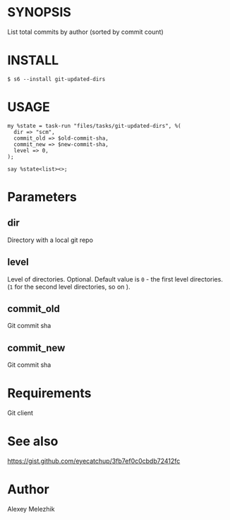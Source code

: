 # SYNOPSIS

List total commits by author (sorted by commit count)

# INSTALL

    $ s6 --install git-updated-dirs

# USAGE

    my %state = task-run "files/tasks/git-updated-dirs", %(
      dir => "scm",
      commit_old => $old-commit-sha,
      commit_new => $new-commit-sha,
      level => 0,
    );

    say %state<list><>;

# Parameters

## dir

Directory with a local git repo

## level

Level of directories. Optional. Default value is `0` -  the first level directories. 
(`1` for the second level directories, so on ).

## commit_old 

Git commit sha

## commit_new

Git commit sha

# Requirements

Git client

# See also

https://gist.github.com/eyecatchup/3fb7ef0c0cbdb72412fc

# Author

Alexey Melezhik
